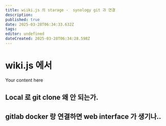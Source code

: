 ```yaml
---
title: wiiki.js 의 starage -  synology git 과 연결
description: 
published: true
date: 2025-03-28T06:34:33.632Z
tags: 
editor: undefined
dateCreated: 2025-03-28T06:34:28.598Z
---
```


# wiki.js 에서 


Your content here


## Local 로 git clone  왜 안 되는가.



## gitlab docker 랑 연결하면 web interface 가 생기나..






